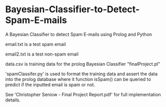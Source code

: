 # Bayesian-Classifier-to-Detect-Spam-E-mails
A Bayesian Classifier to detect Spam E-mails using Prolog and Python

email.txt is a test spam email

email2.txt is a test non-spam email 

data.csv is training data for the prolog Bayesian Classifier "finalProject.pl"

'spamClassifer.py' is used to format the training data and assert the data into the prolog database where it function isSpam() can be queried to predict if the inputted email is spam or not.

See 'Christopher Seniow - Final Project Report.pdf' for full implementation details.

